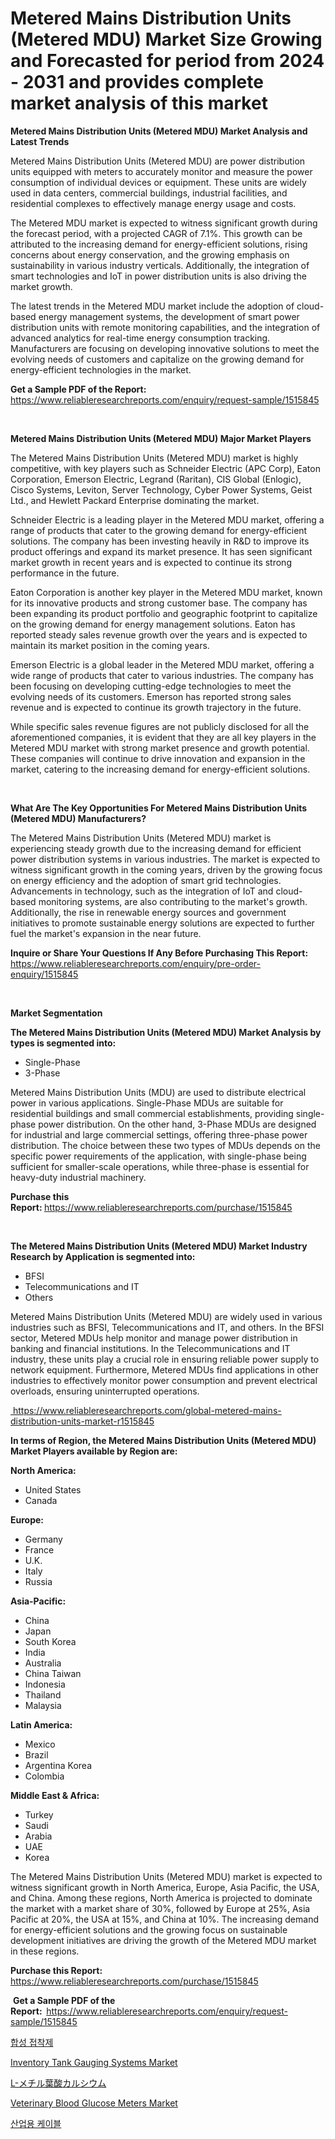 <p><h1>Metered Mains Distribution Units (Metered MDU) Market Size Growing and Forecasted for period from 2024 - 2031 and provides complete market analysis of this market</h1></p><p><strong>Metered Mains Distribution Units (Metered MDU) Market Analysis and Latest Trends</strong></p>
<p><p>Metered Mains Distribution Units (Metered MDU) are power distribution units equipped with meters to accurately monitor and measure the power consumption of individual devices or equipment. These units are widely used in data centers, commercial buildings, industrial facilities, and residential complexes to effectively manage energy usage and costs.</p><p>The Metered MDU market is expected to witness significant growth during the forecast period, with a projected CAGR of 7.1%. This growth can be attributed to the increasing demand for energy-efficient solutions, rising concerns about energy conservation, and the growing emphasis on sustainability in various industry verticals. Additionally, the integration of smart technologies and IoT in power distribution units is also driving the market growth.</p><p>The latest trends in the Metered MDU market include the adoption of cloud-based energy management systems, the development of smart power distribution units with remote monitoring capabilities, and the integration of advanced analytics for real-time energy consumption tracking. Manufacturers are focusing on developing innovative solutions to meet the evolving needs of customers and capitalize on the growing demand for energy-efficient technologies in the market.</p></p>
<p><strong>Get a Sample PDF of the Report:&nbsp;</strong> <a href="https://www.reliableresearchreports.com/enquiry/request-sample/1515845">https://www.reliableresearchreports.com/enquiry/request-sample/1515845</a></p>
<p>&nbsp;</p>
<p><strong>Metered Mains Distribution Units (Metered MDU) Major Market Players</strong></p>
<p><p>The Metered Mains Distribution Units (Metered MDU) market is highly competitive, with key players such as Schneider Electric (APC Corp), Eaton Corporation, Emerson Electric, Legrand (Raritan), CIS Global (Enlogic), Cisco Systems, Leviton, Server Technology, Cyber Power Systems, Geist Ltd., and Hewlett Packard Enterprise dominating the market.</p><p>Schneider Electric is a leading player in the Metered MDU market, offering a range of products that cater to the growing demand for energy-efficient solutions. The company has been investing heavily in R&D to improve its product offerings and expand its market presence. It has seen significant market growth in recent years and is expected to continue its strong performance in the future.</p><p>Eaton Corporation is another key player in the Metered MDU market, known for its innovative products and strong customer base. The company has been expanding its product portfolio and geographic footprint to capitalize on the growing demand for energy management solutions. Eaton has reported steady sales revenue growth over the years and is expected to maintain its market position in the coming years.</p><p>Emerson Electric is a global leader in the Metered MDU market, offering a wide range of products that cater to various industries. The company has been focusing on developing cutting-edge technologies to meet the evolving needs of its customers. Emerson has reported strong sales revenue and is expected to continue its growth trajectory in the future.</p><p>While specific sales revenue figures are not publicly disclosed for all the aforementioned companies, it is evident that they are all key players in the Metered MDU market with strong market presence and growth potential. These companies will continue to drive innovation and expansion in the market, catering to the increasing demand for energy-efficient solutions.</p></p>
<p>&nbsp;</p>
<p><strong>What Are The Key Opportunities For Metered Mains Distribution Units (Metered MDU) Manufacturers?</strong></p>
<p><p>The Metered Mains Distribution Units (Metered MDU) market is experiencing steady growth due to the increasing demand for efficient power distribution systems in various industries. The market is expected to witness significant growth in the coming years, driven by the growing focus on energy efficiency and the adoption of smart grid technologies. Advancements in technology, such as the integration of IoT and cloud-based monitoring systems, are also contributing to the market's growth. Additionally, the rise in renewable energy sources and government initiatives to promote sustainable energy solutions are expected to further fuel the market's expansion in the near future.</p></p>
<p><strong>Inquire or Share Your Questions If Any Before Purchasing This Report:</strong> <a href="https://www.reliableresearchreports.com/enquiry/pre-order-enquiry/1515845">https://www.reliableresearchreports.com/enquiry/pre-order-enquiry/1515845</a></p>
<p>&nbsp;</p>
<p><strong>Market Segmentation</strong></p>
<p><strong>The Metered Mains Distribution Units (Metered MDU) Market Analysis by types is segmented into:</strong></p>
<p><ul><li>Single-Phase</li><li>3-Phase</li></ul></p>
<p><p>Metered Mains Distribution Units (MDU) are used to distribute electrical power in various applications. Single-Phase MDUs are suitable for residential buildings and small commercial establishments, providing single-phase power distribution. On the other hand, 3-Phase MDUs are designed for industrial and large commercial settings, offering three-phase power distribution. The choice between these two types of MDUs depends on the specific power requirements of the application, with single-phase being sufficient for smaller-scale operations, while three-phase is essential for heavy-duty industrial machinery.</p></p>
<p><strong>Purchase this Report:&nbsp;</strong><a href="https://www.reliableresearchreports.com/purchase/1515845">https://www.reliableresearchreports.com/purchase/1515845</a></p>
<p>&nbsp;</p>
<p><strong>The Metered Mains Distribution Units (Metered MDU) Market Industry Research by Application is segmented into:</strong></p>
<p><ul><li>BFSI</li><li>Telecommunications and IT</li><li>Others</li></ul></p>
<p><p>Metered Mains Distribution Units (Metered MDU) are widely used in various industries such as BFSI, Telecommunications and IT, and others. In the BFSI sector, Metered MDUs help monitor and manage power distribution in banking and financial institutions. In the Telecommunications and IT industry, these units play a crucial role in ensuring reliable power supply to network equipment. Furthermore, Metered MDUs find applications in other industries to effectively monitor power consumption and prevent electrical overloads, ensuring uninterrupted operations.</p></p>
<p><a href="https://www.reliableresearchreports.com/global-metered-mains-distribution-units-market-r1515845">&nbsp;https://www.reliableresearchreports.com/global-metered-mains-distribution-units-market-r1515845</a></p>
<p><strong>In terms of Region, the Metered Mains Distribution Units (Metered MDU) Market Players available by Region are:</strong></p>
<p>
    <p> <strong> North America: </strong>
        <ul>
            <li>United States</li>
            <li>Canada</li>
        </ul>
        </p> 
    <p> <strong> Europe: </strong>
        <ul>
            <li>Germany</li>
            <li>France</li>
            <li>U.K.</li>
            <li>Italy</li>
            <li>Russia</li>
        </ul>
        </p> 
    <p> <strong> Asia-Pacific: </strong>
        <ul>
            <li>China</li>
            <li>Japan</li>
            <li>South Korea</li>
            <li>India</li>
            <li>Australia</li>
            <li>China Taiwan</li>
            <li>Indonesia</li>
            <li>Thailand</li>
            <li>Malaysia</li>
        </ul>
        </p> 
    <p> <strong> Latin America: </strong>
        <ul>
            <li>Mexico</li>
            <li>Brazil</li>
            <li>Argentina Korea</li>
            <li>Colombia</li>
        </ul>
        </p> 
    <p> <strong> Middle East & Africa: </strong>
        <ul>
            <li>Turkey</li>
            <li>Saudi</li>
            <li>Arabia</li>
            <li>UAE</li>
            <li>Korea</li>
        </ul>
    </p>
    </p>
<p><p>The Metered Mains Distribution Units (Metered MDU) market is expected to witness significant growth in North America, Europe, Asia Pacific, the USA, and China. Among these regions, North America is projected to dominate the market with a market share of 30%, followed by Europe at 25%, Asia Pacific at 20%, the USA at 15%, and China at 10%. The increasing demand for energy-efficient solutions and the growing focus on sustainable development initiatives are driving the growth of the Metered MDU market in these regions.</p></p>
<p><strong>Purchase this Report: </strong><a href="https://www.reliableresearchreports.com/purchase/1515845">https://www.reliableresearchreports.com/purchase/1515845</a></p>
<p>&nbsp;<strong>Get a Sample PDF of the Report:&nbsp;&nbsp;</strong><a href="https://www.reliableresearchreports.com/enquiry/request-sample/1515845">https://www.reliableresearchreports.com/enquiry/request-sample/1515845</a></p>
<p><strong></strong></p>
<p><p><a href="https://medium.com/@jewelmohr02/%ED%95%A9%EC%84%B1-%EC%A0%91%EC%B0%A9%EC%A0%9C-%EC%8B%9C%EC%9E%A5-%EC%8B%9C%EC%9E%A5-cagr-%EC%8B%9C%EC%9E%A5-%ED%8A%B8%EB%A0%8C%EB%93%9C-%EB%B0%8F-%EC%84%B1%EC%9E%A5-%EC%A0%84%EB%9E%B5%EC%97%90-%EB%8C%80%ED%95%9C-%ED%86%B5%EC%B0%B0%EB%A0%A5-dfce264d2c91">합성 접착제</a></p><p><a href="https://issuu.com/reportprime-2/docs/inventory-tank-gauging-systems-market-size-2030.pp">Inventory Tank Gauging Systems Market</a></p><p><a href="https://github.com/LeanneBruen2023/Market-Research-Report-List-1/blob/main/285661146056.md">L-メチル葉酸カルシウム</a></p><p><a href="https://www.linkedin.com/pulse/veterinary-blood-glucose-meters-market-trends-analysis-forecasted-8gt5f?trackingId=WKqoVesXLMRpL5GJEZLwUQ%3D%3D">Veterinary Blood Glucose Meters Market</a></p><p><a href="https://github.com/iansanftyord09878/Market-Research-Report-List-1/blob/main/613668442000.md">산업용 케이블</a></p></p>